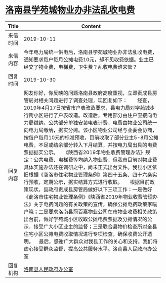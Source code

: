 # <a href="http://www.shangluo.gov.cn/zmhd/ldxxxx.jsp?urltype=leadermail.LeaderMailContentUrl&wbtreeid=1112&leadermailid=5493">洛南县学苑城物业办非法乱收电费</a>
| Title |                                                                                                                                                                                                                                                                                                          Content                                                                                                                                                                                                                                                                                                          |
|:-----:|---------------------------------------------------------------------------------------------------------------------------------------------------------------------------------------------------------------------------------------------------------------------------------------------------------------------------------------------------------------------------------------------------------------------------------------------------------------------------------------------------------------------------------------------------------------------------------------------------------------------------|
| 来信时间  | 2019-10-11                                                                                                                                                                                                                                                                                                                                                                                                                                                                                                                                                                                                                |
| 来信内容  | 今年电力局统一供电后，洛南县学苑城物业办非法乱收电费，通知要求每户每月公摊电费10元，却不见收费依据。业主已经交了物业费，电梯费，卫生费？乱收电费谁来管？                                                                                                                                                                                                                                                                                                                                                                                                                                                                                                                                             |
| 回复时间  | 2019-10-30                                                                                                                                                                                                                                                                                                                                                                                                                                                                                                                                                                                                                |
| 回复内容  | 网友你好，你反映的问题洛南县政府高度重视，立即责成县房管局对相关问题进行了调查处理，现回复如下：　　经查，2019年4月17日按省市户表改造要求，县电力局对学苑城步行街小区进行了户表改造。改造后，专用部分由住户直接向电力局缴纳，公共部分单独安装电表计费，电费由物业公司统一向电力局缴纳，据实分摊。该小区物业公司经与业委会协商，按每户每月10元的标准预收，目前收取了部分业主5-8月公摊电费，不足或结余部分转入下月结算，并按电力局出具的电费票据据实公示。　　《陕西省2019年物业收费管理办法》规定：公共电费、电梯费等均纳入物业费，但我市目前对物业费具体实施办法还在调研之中，尚未正式出台文件。我县小区依旧根据《商洛市住宅物业管理条例》第四十五条、四十六条实行预收，定期公示，据实结算方式进行收取。　　根据目前政策现状，县政府责成县房管局做好以下三项工作：一是做好《商洛市住宅物业管理条例》《陕西省2019年物业收费管理办法》关于电费问题的有关政策的宣传，确保公摊电费政策家喻户晓；二是要求洛南县冠百嘉物业公司在市物业收费相关政策出台前，做好学苑城小区收取公摊电费票据及分摊情况的公示，接受广大小区业主的监督；三是联合县物价检查所对全县住宅小区公摊电费收取情况进行专项检查，确保收费公开透明。    最后，感谢广大群众对我县工作的关心和支持，我们将虚心接受群众监督，提高公共服务水平。洛南县人民政府办公室 |
| 回复机构  | <a href="../../categories/agencies/洛南县人民政府办公室.md">洛南县人民政府办公室</a>                                                                                                                                                                                                                                                                                                                                                                                                                                                                                                                                                          |